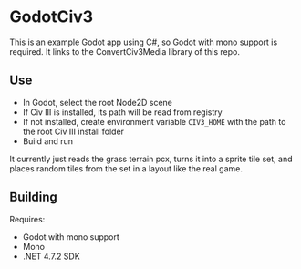 # GodotCiv3

This is an example Godot app using C#, so Godot with mono support is required. It links to the ConvertCiv3Media library of this repo.

## Use

- In Godot, select the root Node2D scene
- If Civ III is installed, its path will be read from registry
- If not installed, create environment variable `CIV3_HOME` with the path to the root Civ III install folder
- Build and run

It currently just reads the grass terrain pcx, turns it into a sprite tile set, and places random tiles from the set in a layout like the real game.

## Building

Requires:

- Godot with mono support
- Mono
- .NET 4.7.2 SDK
